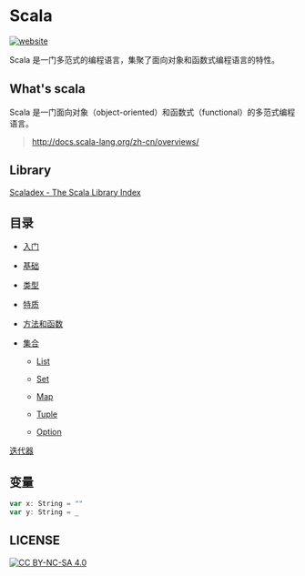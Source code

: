 # Scala

[![website][website-image]][website-href]

[website-image]: https://img.shields.io/website-up-down-green-red/https/githome.io/scala/.svg
[website-href]: https://githome.io/scala/

Scala 是一门多范式的编程语言，集聚了面向对象和函数式编程语言的特性。

## What's scala

Scala 是一门面向对象（object-oriented）和函数式（functional）的多范式编程语言。

> <http://docs.scala-lang.org/zh-cn/overviews/>

## Library

[Scaladex - The Scala Library Index](https://index.scala-lang.org/)

## 目录

* [入门](./scala-quickstart.md)

* [基础](./scala-basics.md)

* [类型](./scala-type.md)

* [特质](./scala-trait.md)

* [方法和函数](./scala-method-and-function.md)

* [集合](./scala-collection.md)

  * [List](./collection/scala-list.md)

  * [Set](./collection/scala-set.md)

  * [Map](./collection/scala-map.md)

  * [Tuple](./collection/scala-tuple.md)

  * [Option](./collection/scala-option.md)

[迭代器](./collection/scala-iterator.md)

## 变量

```scala
var x: String = ""
var y: String = _
```

## LICENSE

[![CC BY-NC-SA 4.0](https://licensebuttons.net/l/by-nc-sa/4.0/88x31.png)](LICENSE)
